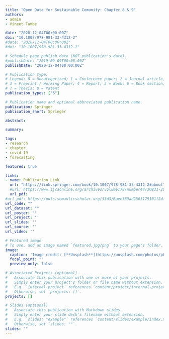 ```yaml
---
title: "Open Data for Sustainable Comunity: Chapter 8 & 9"
authors: 
- admin
- Vineet Tambe

date: "2020-12-04T00:00:00Z"
doi: "10.1007/978-981-33-4312-2"
#date: "2020-12-04T00:00:00Z"
#doi: "10.1007/978-981-33-4312-2"

# Schedule page publish date (NOT publication's date).
#publishDate: "2019-09-09T00:00:00Z"
publishDate: "2020-12-04T00:00:00Z"

# Publication type.
# Legend: 0 = Uncategorized; 1 = Conference paper; 2 = Journal article;
# 3 = Preprint / Working Paper; 4 = Report; 5 = Book; 6 = Book section;
# 7 = Thesis; 8 = Patent
publication_types: ["6"]

# Publication name and optional abbreviated publication name.
publication: Springer
publication_short: Springer

abstract: 

summary: 

tags:
- research
- chapter
- covid-19
- forecasting

featured: true

links:
- name: Publication Link
  url: "https://link.springer.com/book/10.1007/978-981-33-4312-2#about"
  #url: https://www.ijcaonline.org/archives/volume178/number44/30831-2019919323
  url_pdf: 
#url_pdf: https://pdfs.semanticscholar.org/53d3/6aeef69ad2565179101f2df971e34f156d87.pdf
url_code: ""
url_dataset: ""
url_poster: ""
url_project: ''
url_slides: ''
url_source: ''
url_video: ''

# Featured image
# To use, add an image named `featured.jpg/png` to your page's folder. 
image:
  caption: 'Image credit: [**Unsplash**](https://unsplash.com/photos/pLCdAaMFLTE)'
  focal_point: ""
  preview_only: false

# Associated Projects (optional).
#   Associate this publication with one or more of your projects.
#   Simply enter your project's folder or file name without extension.
#   E.g. `internal-project` references `content/project/internal-project/index.md`.
#   Otherwise, set `projects: []`.
projects: []

# Slides (optional).
#   Associate this publication with Markdown slides.
#   Simply enter your slide deck's filename without extension.
#   E.g. `slides: "example"` references `content/slides/example/index.md`.
#   Otherwise, set `slides: ""`.
slides: ""
---
```


